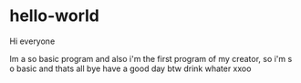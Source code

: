 # hello-world

Hi everyone

Im a so basic program and also i'm the first program of my creator, so i'm s o basic and thats all bye have a good day
btw drink whater xxoo
